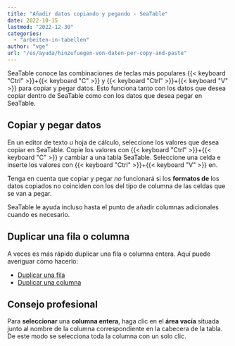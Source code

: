 ```yaml
---
title: "Añadir datos copiando y pegando - SeaTable"
date: 2022-10-15
lastmod: "2022-12-30"
categories: 
  - "arbeiten-in-tabellen"
author: "vge"
url: "/es/ayuda/hinzufuegen-von-daten-per-copy-and-paste"
---
```


SeaTable conoce las combinaciones de teclas más populares {{< keyboard "Ctrl" >}}+{{< keyboard "C" >}} y {{< keyboard "Ctrl" >}}+{{< keyboard "V" >}} para copiar y pegar datos. Esto funciona tanto con los datos que desea copiar dentro de SeaTable como con los datos que desea pegar en SeaTable.

## Copiar y pegar datos

En un editor de texto u hoja de cálculo, seleccione los valores que desea copiar en SeaTable. Copie los valores con {{< keyboard "Ctrl" >}}+{{< keyboard "C" >}} y cambiar a una tabla SeaTable. Seleccione una celda e inserte los valores con {{< keyboard "Ctrl" >}}+{{< keyboard "V" >}} en.

Tenga en cuenta que copiar y pegar _no_ funcionará si los **formatos de** los datos copiados no coinciden con los del tipo de columna de las celdas que se van a pegar.

SeaTable le ayuda incluso hasta el punto de añadir columnas adicionales cuando es necesario.

## Duplicar una fila o columna

A veces es más rápido duplicar una fila o columna entera. Aquí puede averiguar cómo hacerlo:

- [Duplicar una fila](https://seatable.io/es/docs/arbeiten-mit-zeilen/duplizieren-einer-zeile/)
- [Duplicar una columna](https://seatable.io/es/docs/spalten/duplizieren-einer-spalte/)

## Consejo profesional

Para **seleccionar** una **columna entera**, haga clic en el **área vacía** situada junto al nombre de la columna correspondiente en la cabecera de la tabla. De este modo se selecciona toda la columna con un solo clic.
